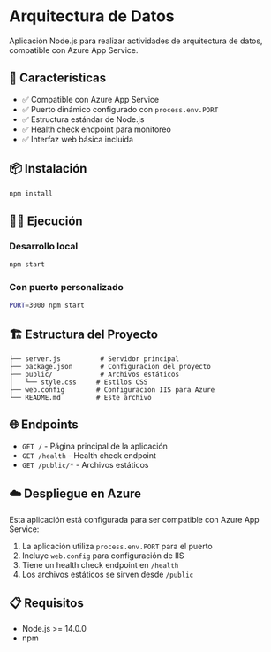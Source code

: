 # Arquitectura de Datos

Aplicación Node.js para realizar actividades de arquitectura de datos, compatible con Azure App Service.

## 🚀 Características

- ✅ Compatible con Azure App Service
- ✅ Puerto dinámico configurado con `process.env.PORT`
- ✅ Estructura estándar de Node.js
- ✅ Health check endpoint para monitoreo
- ✅ Interfaz web básica incluida

## 📦 Instalación

```bash
npm install
```

## 🏃‍♂️ Ejecución

### Desarrollo local
```bash
npm start
```

### Con puerto personalizado
```bash
PORT=3000 npm start
```

## 🏗️ Estructura del Proyecto

```
├── server.js          # Servidor principal
├── package.json       # Configuración del proyecto
├── public/            # Archivos estáticos
│   └── style.css     # Estilos CSS
├── web.config        # Configuración IIS para Azure
└── README.md         # Este archivo
```

## 🌐 Endpoints

- `GET /` - Página principal de la aplicación
- `GET /health` - Health check endpoint
- `GET /public/*` - Archivos estáticos

## ☁️ Despliegue en Azure

Esta aplicación está configurada para ser compatible con Azure App Service:

1. La aplicación utiliza `process.env.PORT` para el puerto
2. Incluye `web.config` para configuración de IIS
3. Tiene un health check endpoint en `/health`
4. Los archivos estáticos se sirven desde `/public`

## 📋 Requisitos

- Node.js >= 14.0.0
- npm
